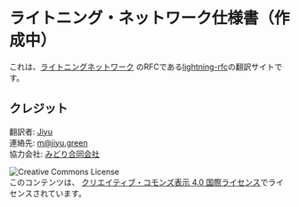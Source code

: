 # ライトニング・ネットワーク仕様書（作成中）

これは、[ライトニングネットワーク](https://ja.wikipedia.org/wiki/%E3%83%A9%E3%82%A4%E3%83%88%E3%83%8B%E3%83%B3%E3%82%B0%E3%83%8D%E3%83%83%E3%83%88%E3%83%AF%E3%83%BC%E3%82%AF) のRFCである[lightning-rfc](https://github.com/midori-green/lightning-rfc)の翻訳サイトです。

## クレジット

翻訳者: [Jiyu](https://twitter.com/jiyu33)<br>
連絡先: [m@jiyu.green](m@jiyu.green)<br>
協力会社: [みどり合同会社](https://manga.green/)<br>

![Creative Commons License](https://i.creativecommons.org/l/by/4.0/88x31.png "License CC-BY")<br>
このコンテンツは、 [クリエイティブ・コモンズ表示 4.0 国際ライセンス](https://creativecommons.org/licenses/by/4.0/deed.ja)でライセンスされています。


